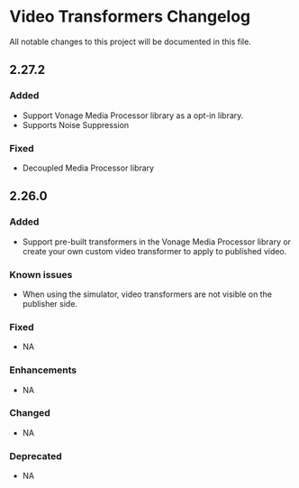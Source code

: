 # Video Transformers Changelog

All notable changes to this project will be documented in this file.

## 2.27.2

### Added

- Support Vonage Media Processor library as a opt-in library.
- Supports Noise Suppression

### Fixed

- Decoupled Media Processor library

## 2.26.0

### Added

- Support pre-built transformers in the Vonage Media Processor library or create your own custom video transformer to apply to published video.

### Known issues

- When using the simulator, video transformers are not visible on the publisher side.

### Fixed

- NA

### Enhancements

- NA

### Changed

- NA

### Deprecated

- NA
